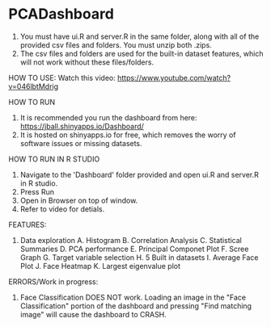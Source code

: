 # PCADashboard

1. You must have ui.R and server.R in the same folder, along with all of the provided csv files and folders. You must unzip both .zips.
2. The csv files and folders are used for the built-in dataset features, which will not work without these files/folders.

HOW TO USE:
Watch this video: https://www.youtube.com/watch?v=046lbtMdrig

HOW TO RUN
1. It is recommended you run the dashboard from here: https://jball.shinyapps.io/Dashboard/
2. It is hosted on shinyapps.io for free, which removes the worry of software issues or missing datasets.

HOW TO RUN IN R STUDIO
1. Navigate to the 'Dashboard' folder provided and open ui.R and server.R in R studio.
2. Press Run
3. Open in Browser on top of window.
4. Refer to video for detials.




FEATURES:
1. Data exploration
	A. Histogram
	B. Correlation Analysis
	C. Statistical Summaries
	D. PCA performance
	E. Principal Componet Plot
	F. Scree Graph
	G. Target variable selection
	H. 5 Built in datasets
	I. Average Face Plot
	J. Face Heatmap
	K. Largest eigenvalue plot

ERRORS/Work in progress:
1. Face Classification DOES NOT work. Loading an image in the "Face Classification" portion of the dashboard and pressing "Find matching image" will cause the dashboard to CRASH. 
